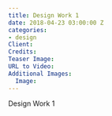 ```yaml
---
title: Design Work 1
date: 2018-04-23 03:00:00 Z
categories:
- design
Client: 
Credits: 
Teaser Image: 
URL to Video: 
Additional Images:
  Image: 
---
```


Design Work 1